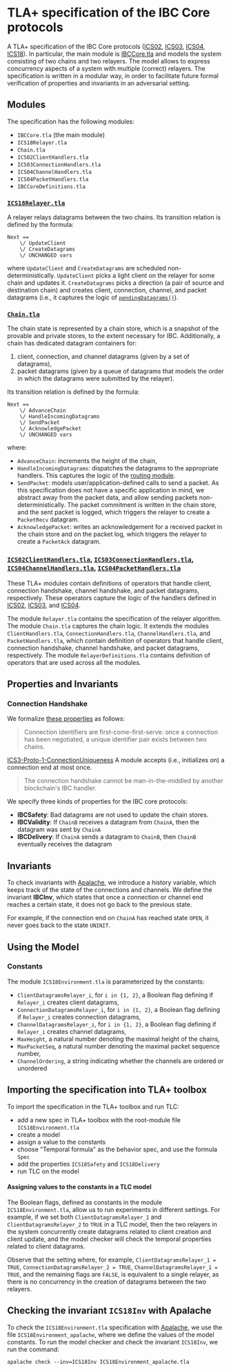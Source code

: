 # TLA+ specification of the IBC Core protocols

A TLA+ specification of the IBC Core protocols ([ICS02](), [ICS03](), [ICS04](), [ICS18]()).
In particular, the main module is [IBCCore.tla](IBCCore.tla) and models the 
system consisting of two chains and two relayers. 
The model allows to express concurrency aspects of a system with multiple (correct) relayers.
The specification is written in a modular way, in order to facilitate future 
formal verification of properties and invariants in an adversarial setting.

## Modules

The specification has the following modules: 
  - `IBCCore.tla` (the main module)
  - `ICS18Relayer.tla` 
  - `Chain.tla`
  - `ICS02ClientHandlers.tla`
  - `ICS03ConnectionHandlers.tla`
  - `ICS04ChannelHandlers.tla`
  - `ICS04PacketHandlers.tla`
  - `IBCCoreDefinitions.tla`

### [`ICS18Relayer.tla`](ICS18Relayer.tla)
A relayer relays datagrams between the two chains. Its transition relation is defined by the formula:
```tla
Next ==
    \/ UpdateClient
    \/ CreateDatagrams
    \/ UNCHANGED vars    
```
where `UpdateClient` and `CreateDatagrams` are scheduled non-deterministically. 
`UpdateClient` picks a light client on the relayer for some chain and updates it. `CreateDatagrams` picks a direction (a pair of source and destination chain) and 
creates client, connection, channel, and packet datagrams (i.e., it captures the 
logic of [`pendingDatagrams()`](https://github.com/cosmos/ics/tree/master/spec/ics-018-relayer-algorithms#pending-datagrams)).

### [`Chain.tla`](Chain.tla)
The chain state is represented by a chain store, which is a snapshot of the provable and private stores, to the extent necessary for IBC. Additionally, a chain has dedicated 
datagram containers for: 
1. client, connection, and channel datagrams (given by a set of datagrams),
2. packet datagrams (given by a queue of datagrams that models the order in which the datagrams were submitted by the relayer).

Its transition relation is defined by the formula:
```tla
Next ==
    \/ AdvanceChain 
    \/ HandleIncomingDatagrams
    \/ SendPacket
    \/ AcknowledgePacket
    \/ UNCHANGED vars
```
where:
- `AdvanceChain`: increments the height of the chain,
- `HandleIncomingDatagrams`: dispatches the datagrams to the appropriate handlers. 
This captures the logic of the [routing module](https://github.com/cosmos/ics/tree/master/spec/ics-026-routing-module).
- `SendPacket`: models user/application-defined calls to send a packet. As this specification does not have a specific application in mind, we abstract away from the packet data, and allow sending packets non-deterministically. 
The packet commitment is written in the chain store, and the sent packet is logged, 
which triggers the relayer to create a `PacketRecv` datagram.
- `AcknowledgePacket`: writes an acknowledgement for a received packet
  in the chain store and on the packet log, which triggers the relayer to create a `PacketAck` datagram.

### [`ICS02ClientHandlers.tla`](ICS02ClientHandlers.tla), [`ICS03ConnectionHandlers.tla`](ICS03ConnectionHandlers.tla), [`ICS04ChannelHandlers.tla`](ICS04ChannelHandlers.tla), [`ICS04PacketHandlers.tla`](ICS04PacketHandlers.tla)
These TLA+ modules contain definitions of 
operators that handle client, connection handshake, channel handshake, and packet 
datagrams, respectively.
These operators capture the logic of the handlers defined in [ICS02](), [ICS03](), and 
[ICS04]().





The module `Relayer.tla` contains the specification of the relayer algorithm. 
The module `Chain.tla` captures the chain logic. 
It extends the modules `ClientHandlers.tla`, 
`ConnectionHandlers.tla`, `ChannelHandlers.tla`, and
`PacketHandlers.tla`, which contain definition of 
operators that handle client, connection handshake, channel handshake, and packet 
datagrams, respectively.
The module `RelayerDefinitions.tla` contains definition of operators that are used across all the 
modules.

## Properties and Invariants


### Connection Handshake
We formalize [these properties](https://github.com/cosmos/ics/tree/master/spec/ics-003-connection-semantics#properties--invariants) as follows:
> Connection identifiers are first-come-first-serve: once a connection has been negotiated, a unique identifier pair exists between two chains.

[ICS3-Proto-1-ConnectionUniqueness](https://github.com/informalsystems/ibc-rs/blob/master/docs/spec/connection-handshake/L1_2.md#guarantees) A module accepts (i.e., initializes on) a connection end at most once.

>  The connection handshake cannot be man-in-the-middled by another blockchain's IBC handler.



We specify three kinds of properties for the IBC core protocols:
- **IBCSafety**: Bad datagrams are not used to update the chain stores.
- **IBCValidity**: If `ChainB` receives a datagram from `ChainA`, then the datagram was sent by `ChainA` 
- **IBCDelivery**: If `ChainA` sends a datagram to `ChainB`, then `ChainB` eventually receives the datagram

## Invariants
To check invariants with [Apalache](https://github.com/informalsystems/apalache/), we introduce a history variable, which keeps track of the state of the connections 
and channels.
We define the invariant **IBCInv**, which states that 
once a connection or channel end reaches a certain state, 
it does not go back to the previous state. 

For example, if the connection end on `ChainA` has 
reached state `OPEN`, it never goes back to the state `UNINIT`.


## Using the Model

### Constants

The module `ICS18Environment.tla` is parameterized by the constants:
 - `ClientDatagramsRelayer_i`, for `i in {1, 2}`, a Boolean flag defining if `Relayer_i` creates client datagrams, 
 - `ConnectionDatagramsRelayer_i`, for `i in {1, 2}`, a Boolean flag defining if `Relayer_i` creates connection datagrams,
 - `ChannelDatagramsRelayer_i`, for `i in {1, 2}`, a Boolean flag defining if `Relayer_i` creates channel datagrams,
 - `MaxHeight`, a natural number denoting the maximal height of the chains,
 - `MaxPacketSeq`, a natural number denoting the maximal packet sequence number,
 - `ChannelOrdering`, a string indicating whether the channels are ordered or unordered 


## Importing the specification into TLA+ toolbox

To import the specification in the TLA+ toolbox and run TLC:
  - add a new spec in TLA+ toolbox with the root-module file `ICS18Environment.tla` 
  - create a model
  - assign a value to the constants
  - choose "Temporal formula" as the behavior spec, and use the formula `Spec`
  - add the properties `ICS18Safety` and `ICS18Delivery`
  - run TLC on the model
  
#### Assigning values to the constants in a TLC model

The Boolean flags, defined as constants in the module `ICS18Environment.tla`, allow us to run experiments in different settings. For example, if we set both `ClientDatagramsRelayer_1` and `ClientDatagramsRelayer_2` to `TRUE` in a TLC model, then the two relayers in the system concurrently create datagrams related to client creation and client update, and the model checker will check the temporal properties related to client datagrams. 

Observe that the setting where, for example,  `ClientDatagramsRelayer_1 = TRUE`, `ConnectionDatagramsRelayer_2 = TRUE`, `ChannelDatagramsRelayer_1 = TRUE`, and the remaining flags are `FALSE`, is equivalent to  a single relayer, as there is no concurrency in the creation of datagrams between the two relayers. 

## Checking the invariant `ICS18Inv` with Apalache

To check the `ICS18Environment.tla` specification with [Apalache](https://github.com/informalsystems/apalache/), we use the file `ICS18Environment_apalache`, where we define the values of the model constants. To run the model checker and check the invariant `ICS18Inv`, we run the command:
```shell
apalache check --inv=ICS18Inv ICS18Environment_apalache.tla
```

